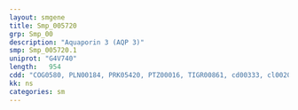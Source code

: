 ```yaml
---
layout: smgene
title: Smp_005720
grp: Smp_00
description: "Aquaporin 3 (AQP 3)"
smp: Smp_005720.1
uniprot: "G4V740"
length:   954
cdd: "COG0580, PLN00184, PRK05420, PTZ00016, TIGR00861, cd00333, cl00200, pfam00230"
kk: ns
categories: sm
---
```

